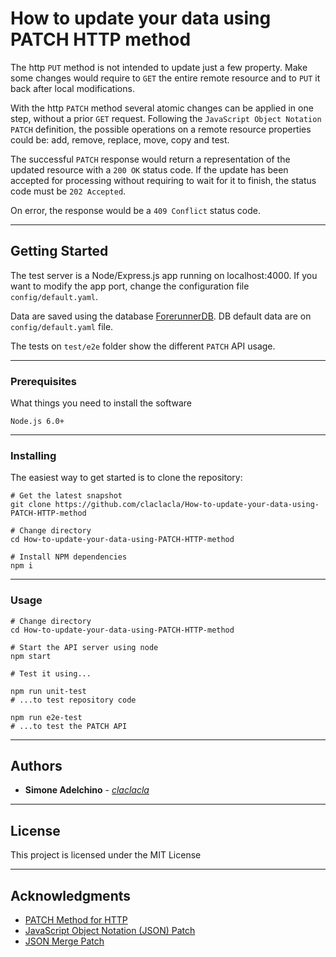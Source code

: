 # How to update your data using PATCH HTTP method

The http `PUT` method is not intended to update just a few property. Make some changes would require to `GET` the entire remote resource and to `PUT` it back after local modifications.

With the http `PATCH` method several atomic changes can be applied in one step, without a prior `GET` request. Following the `JavaScript Object Notation PATCH` definition, the possible operations on a remote resource properties could be: add, remove, replace, move, copy and test.

The successful `PATCH` response would return a representation of the updated resource with a `200 OK` status code. If the update has been accepted for processing without requiring to wait for it to finish, the status code must be `202 Accepted`.

On error, the response would be a `409 Conflict` status code.

--------------------------------------------------------------------------------

## Getting Started

The test server is a Node/Express.js app running on localhost:4000\. If you want to modify the app port, change the configuration file `config/default.yaml`.

Data are saved using the database [ForerunnerDB](https://github.com/Irrelon/ForerunnerDB). DB default data are on `config/default.yaml` file.

The tests on `test/e2e` folder show the different `PATCH` API usage.

--------------------------------------------------------------------------------

### Prerequisites

What things you need to install the software

```
Node.js 6.0+
```

--------------------------------------------------------------------------------

### Installing

The easiest way to get started is to clone the repository:

```
# Get the latest snapshot
git clone https://github.com/claclacla/How-to-update-your-data-using-PATCH-HTTP-method

# Change directory
cd How-to-update-your-data-using-PATCH-HTTP-method

# Install NPM dependencies
npm i
```

--------------------------------------------------------------------------------

### Usage

```
# Change directory
cd How-to-update-your-data-using-PATCH-HTTP-method

# Start the API server using node
npm start

# Test it using...

npm run unit-test
# ...to test repository code

npm run e2e-test
# ...to test the PATCH API
```

--------------------------------------------------------------------------------

## Authors

- **Simone Adelchino** - [_claclacla_](https://twitter.com/_claclacla_)

--------------------------------------------------------------------------------

## License

This project is licensed under the MIT License

--------------------------------------------------------------------------------

## Acknowledgments

- [PATCH Method for HTTP](https://tools.ietf.org/html/rfc5789)
- [JavaScript Object Notation (JSON) Patch](https://tools.ietf.org/html/rfc6902)
- [JSON Merge Patch](https://tools.ietf.org/html/rfc7396)
